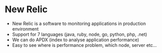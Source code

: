 # New Relic
 - New Relic is a software to monitoring applications in production environment
 - Support for 7 languages (java, ruby, node, go, python, php, .net)
 - We can do APDX (index to analyse application performance)
 - Easy to see where is performance problem, which node, server etc...